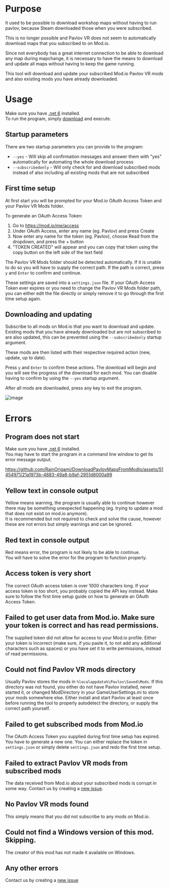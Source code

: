 # Purpose

It used to be possible to download workshop maps without having to run pavlov, because Steam downloaded those when you were subscribed.

This is no longer possible and Pavlov VR does not seem to automatically download maps that you subscribed to on Mod.io.

Since not everybody has a great internet connection to be able to download any map during mapchange, it is necessary to have the means to download and update all maps without having to keep the game running.

This tool will download and update your subscribed Mod.io Pavlov VR mods and also existing mods you have already downloaded.

# Usage

Make sure you have [.net 6](https://aka.ms/dotnet-core-applaunch?missing_runtime=true&arch=x64&rid=win10-x64&apphost_version=6.0.22) installed.  
To run the program, simply [download](https://github.com/RainOrigami/DownloadPavlovMapsFromModIo/releases/latest/download/DownloadPavlovMapsFromModIo.exe) and execute.

## Startup parameters

There are two startup parameters you can provide to the program:
- `--yes` - Will skip all confirmation messages and answer them with "yes" automatically for automating the whole download process
- `--subscribedonly` - Will only check for and download subscribed mods instead of also including all existing mods that are not subscribed

## First time setup

At first start you will be prompted for your Mod.io OAuth Access Token and your Pavlov VR Mods folder.

To generate an OAuth Access Token:
1. Go to https://mod.io/me/access
2. Under OAuth Access, enter any name (eg. Pavlov) and press Create
3. Now enter any name for the token (eg. Pavlov), choose Read from the dropdown, and press the + button
4. "TOKEN CREATED" will appear and you can copy that token using the copy button on the left side of the text field

The Pavlov VR Mods folder should be detected automatically. If it is unable to do so you will have to supply the correct path. If the path is correct, press `y` and `Enter` to confirm and continue.

These settings are saved into a `settings.json` file. If your OAuth Access Token ever expires or you need to change the Pavlov VR Mods folder path, you can either edit the file directly or simply remove it to go through the first time setup again.

## Downloading and updating

Subscribe to all mods on Mod.io that you want to download and update. Existing mods that you have already downloaded but are not subscribed to are also updated, this can be prevented using the `--subscribedonly` startup argument.

These mods are then listed with their respective required action (new, update, up to date).

Press `y` and `Enter` to confirm these actions. The download will begin and you will see the progress of the download for each mod. You can disable having to confirm by using the `--yes` startup argument.

After all mods are downloaded, press any key to exit the program.

![image](https://github.com/RainOrigami/DownloadPavlovMapsFromModIo/assets/51454971/c027606d-b899-4a7d-bf3d-2acacb05e699)

# Errors

## Program does not start

Make sure you have [.net 6](https://aka.ms/dotnet-core-applaunch?missing_runtime=true&arch=x64&rid=win10-x64&apphost_version=6.0.22) installed.  
You may have to start the program in a command line window to get its error message output.

https://github.com/RainOrigami/DownloadPavlovMapsFromModIo/assets/51454971/21a1973b-4883-49a8-b9af-2951d8000a99

## Yellow text in console output

Yellow means warning, the program is usually able to continue however there may be something unexpected happening (eg. trying to update a mod that does not exist on mod.io anymore).  
It is recommended but not required to check and solve the cause, however these are not errors but simply warnings and can be ignored.

## Red text in console output

Red means error, the program is not likely to be able to continue.  
You will have to solve the error for the program to function properly.

## Access token is very short

The correct OAuth access token is over 1000 characters long. If your access token is too short, you probably copied the API key instead. Make sure to follow the first time setup guide on how to generate an OAuth Access Token.

## Failed to get user data from Mod.io. Make sure your token is correct and has read permissions.

The supplied token did not allow for access to your Mod.io profile. Either your token is incorrect (make sure, if you paste it, to not add any additional characters such as spaces) or you have set it to write permissions, instead of read permissions.

## Could not find Pavlov VR mods directory

Usually Pavlov stores the mods in `%localappdata%\Pavlov\Saved\Mods`. If this directory was not found, you either do not have Pavlov installed, never started it, or changed ModDirectory in your GameUserSettings.ini to store your mods somewhere else.
Either install and start Pavlov at least once before running the tool to properly autodetect the directory, or supply the correct path yourself.

## Failed to get subscribed mods from Mod.io

The OAuth Access Token you supplied during first time setup has expired. You have to generate a new one. You can either replace the token in `settings.json` or simply delete `settings.json` and redo the first time setup.

## Failed to extract Pavlov VR mods from subscribed mods

The data received from Mod.io about your subscribed mods is corrupt in some way. Contact us by creating a [new issue](https://github.com/RainOrigami/DownloadPavlovMapsFromModIo/issues).

## No Pavlov VR mods found

This simply means that you did not subscribe to any mods on Mod.io.

## Could not find a Windows version of this mod. Skipping.

The creator of this mod has not made it available on Windows.

## Any other errors

Contact us by creating a [new issue](https://github.com/RainOrigami/DownloadPavlovMapsFromModIo/issues)
